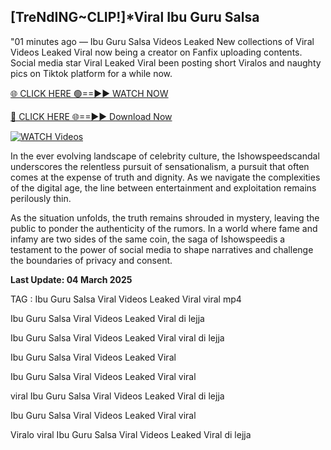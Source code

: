 ## [TreNdING~CLIP!]*Viral Ibu Guru Salsa


"01 minutes ago —  Ibu Guru Salsa Videos Leaked New collections of Viral Videos Leaked Viral now being a creator on Fanfix uploading contents. Social media star Viral Leaked Viral been posting short Viralos and naughty pics on Tiktok platform for a while now. 


[🌐 CLICK HERE 🟢==►► WATCH NOW](https://ultra-bulletin.blogspot.com/p/ultra-bulletin-25.html)

[🔴 CLICK HERE 🌐==►► Download Now](https://ultra-bulletin.blogspot.com/p/ultra-bulletin-25.html)

[![WATCH Videos](https://i.imgur.com/dJHk4Zq.gif)](https://ultra-bulletin.blogspot.com/p/ultra-bulletin-25.html)


In the ever evolving landscape of celebrity culture, the Ishowspeedscandal underscores the relentless pursuit of sensationalism, a pursuit that often comes at the expense of truth and dignity. As we navigate the complexities of the digital age, the line between entertainment and exploitation remains perilously thin.

As the situation unfolds, the truth remains shrouded in mystery, leaving the public to ponder the authenticity of the rumors. In a world where fame and infamy are two sides of the same coin, the saga of Ishowspeedis a testament to the power of social media to shape narratives and challenge the boundaries of privacy and consent.

**Last Update: 04 March 2025**

TAG :
Ibu Guru Salsa Viral Videos Leaked Viral viral mp4

Ibu Guru Salsa Viral Videos Leaked Viral di lejja

Ibu Guru Salsa Viral Videos Leaked Viral viral di lejja

Ibu Guru Salsa Viral Videos Leaked Viral

Ibu Guru Salsa Viral Videos Leaked Viral viral

viral Ibu Guru Salsa Viral Videos Leaked Viral di lejja

Ibu Guru Salsa Viral Videos Leaked Viral viral

Viralo viral Ibu Guru Salsa Viral Videos Leaked Viral di lejja
